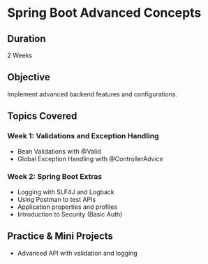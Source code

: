 # Spring Boot Advanced Concepts

## Duration
2 Weeks

## Objective
Implement advanced backend features and configurations.

## Topics Covered

### Week 1: Validations and Exception Handling
- Bean Validations with @Valid
- Global Exception Handling with @ControllerAdvice

### Week 2: Spring Boot Extras
- Logging with SLF4J and Logback
- Using Postman to test APIs
- Application properties and profiles
- Introduction to Security (Basic Auth)

## Practice & Mini Projects
- Advanced API with validation and logging
